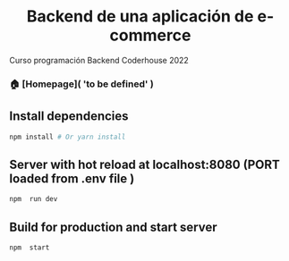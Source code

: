 <h1 align="center"> Backend de una aplicación de e-commerce</h1>
<p>
 Curso programación Backend Coderhouse 2022
</p>

### 🏠 [Homepage]( 'to be defined' )

## Install dependencies

```sh
npm install # Or yarn install
```
##  Server with hot reload at localhost:8080 (PORT loaded from .env file )

```sh
npm  run dev
```

##  Build for production and start server

```sh
npm  start
```


